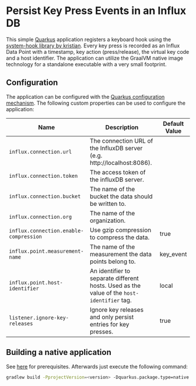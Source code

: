 # Persist Key Press Events in an Influx DB

This simple [Quarkus](https://quarkus.io) application registers a keyboard hook using
the [system-hook library by kristian](https://github.com/kristian/system-hook). Every key press is recorded as an Influx
Data Point with a timestamp, key action (press/release), the virtual key code and a host identifier. The application can
utilize the GraalVM native image technology for a standalone executable with a very small footprint.

## Configuration

The application can be configured with
the [Quarkus configuration mechanism](https://quarkus.io/guides/config-reference). The following custom properties can
be used to configure the application:

| Name                                   | Description                                                                                | Default Value |
|----------------------------------------|--------------------------------------------------------------------------------------------|---------------|
| `influx.connection.url`                | The connection URL of the InfluxDB server (e.g. http://localhost:8086).                    |               |
| `influx.connection.token`              | The access token of the influxDB server.                                                   |               |
| `influx.connection.bucket`             | The name of the bucket the data should be written to.                                      |               |
| `influx.connection.org`                | The name of the organization.                                                              |               |
| `influx.connection.enable-compression` | Use gzip compression to compress the data.                                                 | true          |
| `influx.point.measurement-name`        | The name of the measurement the data points belong to.                                     | key_event     |
| `influx.point.host-identifier`         | An identifier to separate different hosts. Used as the value of the `host-identifier` tag. | local         |
| `listener.ignore-key-releases`         | Ignore key releases and only persist entries for key presses.                              | true          |

## Building a native application

See [here](https://quarkus.io/guides/building-native-image#prerequisites) for prerequisites. Afterwards just execute the
following command:

```sh
gradlew build -PprojectVersion=<version> -Dquarkus.package.type=native
```


